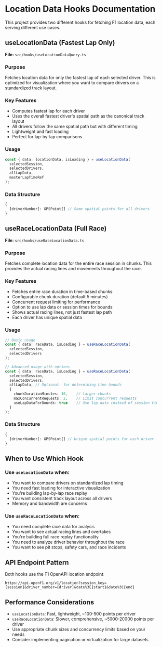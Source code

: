# Location Data Hooks Documentation

This project provides two different hooks for fetching F1 location data, each serving different use cases.

## useLocationData (Fastest Lap Only)

**File:** `src/hooks/useLocationDataQuery.ts`

### Purpose
Fetches location data for only the fastest lap of each selected driver. This is optimized for visualization where you want to compare drivers on a standardized track layout.

### Key Features
- Computes fastest lap for each driver
- Uses the overall fastest driver's spatial path as the canonical track layout
- All drivers follow the same spatial path but with different timing
- Lightweight and fast loading
- Perfect for lap-by-lap comparisons

### Usage
```typescript
const { data: locationData, isLoading } = useLocationData(
  selectedSession,
  selectedDrivers,
  allLapData,
  masterLapTimeRef
);
```

### Data Structure
```typescript
{
  [driverNumber]: GPSPoint[] // Same spatial points for all drivers
}
```

## useRaceLocationData (Full Race)

**File:** `src/hooks/useRaceLocationData.ts`

### Purpose
Fetches complete location data for the entire race session in chunks. This provides the actual racing lines and movements throughout the race.

### Key Features
- Fetches entire race duration in time-based chunks
- Configurable chunk duration (default 5 minutes)
- Concurrent request limiting for performance
- Option to use lap data or session times for bounds
- Shows actual racing lines, not just fastest lap path
- Each driver has unique spatial data

### Usage
```typescript
// Basic usage
const { data: raceData, isLoading } = useRaceLocationData(
  selectedSession,
  selectedDrivers
);

// Advanced usage with options
const { data: raceData, isLoading } = useRaceLocationData(
  selectedSession,
  selectedDrivers,
  allLapData, // Optional: for determining time bounds
  {
    chunkDurationMinutes: 10,    // Larger chunks
    maxConcurrentRequests: 2,    // Limit concurrent requests
    useLapDataForBounds: true    // Use lap data instead of session times
  }
);
```

### Data Structure
```typescript
{
  [driverNumber]: GPSPoint[] // Unique spatial points for each driver
}
```

## When to Use Which Hook

### Use `useLocationData` when:
- You want to compare drivers on standardized lap timing
- You need fast loading for interactive visualization
- You're building lap-by-lap race replay
- You want consistent track layout across all drivers
- Memory and bandwidth are concerns

### Use `useRaceLocationData` when:
- You need complete race data for analysis
- You want to see actual racing lines and overtakes
- You're building full race replay functionality
- You need to analyze driver behavior throughout the race
- You want to see pit stops, safety cars, and race incidents

## API Endpoint Pattern

Both hooks use the F1 OpenAPI location endpoint:
```
https://api.openf1.org/v1/location?session_key={session}&driver_number={driver}&date%3E{start}&date%3C{end}
```

## Performance Considerations

- `useLocationData`: Fast, lightweight, ~100-500 points per driver
- `useRaceLocationData`: Slower, comprehensive, ~5000-20000 points per driver
- Use appropriate chunk sizes and concurrency limits based on your needs
- Consider implementing pagination or virtualization for large datasets